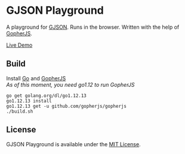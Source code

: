 GJSON Playground
=================

A playground for [GJSON](https://github.com/tidwall/gjson). 
Runs in the browser. 
Written with the help of [GopherJS](http://github.com/gopherjs/gopherjs).

[Live Demo](http://tidwall.com/gjson-play/)

Build
-----

Install [Go](http://golang.org/) and [GopherJS](http://github.com/gopherjs/gopherjs)  
*As of this moment, you need go1.12 to run GopherJS*

    go get golang.org/dl/go1.12.13
    go1.12.13 install
    go1.12.13 get -u github.com/gopherjs/gopherjs
    ./build.sh

License
-------
GJSON Playground is available under the [MIT License](https://github.com/tidwall/gjson-play/blob/master/LICENSE).
